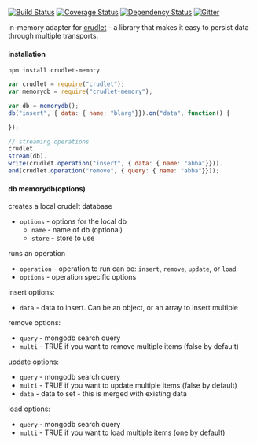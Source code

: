 [![Build Status](https://travis-ci.org/crcn/crudlet-memory.svg)](https://travis-ci.org/crcn/crudlet-memory) [![Coverage Status](https://coveralls.io/repos/crcn/crudlet-memory/badge.svg?branch=master)](https://coveralls.io/r/crcn/crudlet-memory?branch=master) [![Dependency Status](https://david-dm.org/crcn/crudlet-memory.svg)](https://david-dm.org/crcn/crudlet-memory) [![Gitter](https://badges.gitter.im/Join%20Chat.svg)](https://gitter.im/crcn/crudlet-memory?utm_source=badge&utm_medium=badge&utm_campaign=pr-badge)

in-memory adapter for [crudlet](https://github.com/crcn/crudlet.js) - a library that makes it easy to persist data through multiple transports.

#### installation

```
npm install crudlet-memory
```

```javascript
var crudlet = require("crudlet");
var memorydb = require("crudlet-memory");

var db = memorydb();
db("insert", { data: { name: "blarg"}}).on("data", function() {

});

// streaming operations
crudlet.
stream(db).
write(crudlet.operation("insert", { data: { name: "abba"}})).
end(crudlet.operation("remove", { query: { name: "abba"}}));
```

#### db memorydb(options)

creates a local crudelt database

- `options` - options for the local db
  - `name` - name of db (optional)
  - `store` - store to use

runs an operation

- `operation` - operation to run can be: `insert`, `remove`, `update`, or `load`
- `options` - operation specific options

insert options:

- `data` - data to insert. Can be an object, or an array to insert multiple

remove options:

- `query` - mongodb search query
- `multi` - TRUE if you want to remove multiple items (false by default)

update options:

- `query` - mongodb search query
- `multi` - TRUE if you want to update multiple items (false by default)
- `data` - data to set - this is merged with existing data

load options:

- `query` - mongodb search query
- `multi` - TRUE if you want to load multiple items (one by default)
